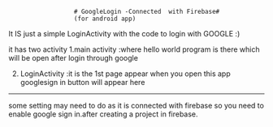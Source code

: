                       # GoogleLogin -Connected  with Firebase#
                      (for android app)

It IS just a simple LoginActivity with the code to login with GOOGLE :)

it has two activity 
1.main activity
:where hello world program is there which will be open after login through google

2. LoginActivity
:it is the 1st page appear when you open this app googlesign in button will appear here

***********************************************************
some setting  may need to do as it is connected with firebase so you need to enable google sign in.after creating a
project in firebase.

